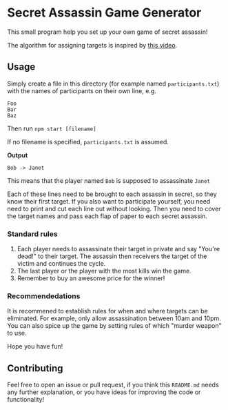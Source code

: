 # Secret Assassin Game Generator

This small program help you set up your own game of secret assassin!

The algorithm for assigning targets is inspired by [this video](https://www.youtube.com/watch?v=VUK4461pRzc).

## Usage
Simply create a file in this directory (for example named `participants.txt`) with the names of participants on their own line, e.g.

```
Foo
Bar
Baz
```

Then run `npm start [filename]`

If no filename is specified, `participants.txt` is assumed.

**Output**
```
Bob -> Janet
```
This means that the player named `Bob` is supposed to assassinate `Janet`

Each of these lines need to be brought to each assassin in secret, so they know their first target. 
If you also want to participate yourself, you need need to print and cut each line out without looking. Then you need to cover the target names and pass each flap of paper to each secret assassin. 

### Standard rules
1. Each player needs to assassinate their target in private and say "You're dead!" to their target. The assassin then receivers the target of the victim and continues the cycle. 
1. The last player or the player with the most kills win the game. 
1. Remember to buy an awesome price for the winner!

### Recommendedations
It is recommened to establish rules for when and where targets can be eliminated. For example, only allow assassination between 10am and 10pm.
You can also spice up the game by setting rules of which "murder weapon" to use.

Hope you have fun!

## Contributing
Feel free to open an issue or pull request, if you think this `README.md` needs any further explanation, or you have ideas for improving the code or functionality!
